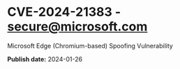 # CVE-2024-21383 - secure@microsoft.com

Microsoft Edge (Chromium-based) Spoofing Vulnerability

**Publish date:** 2024-01-26
